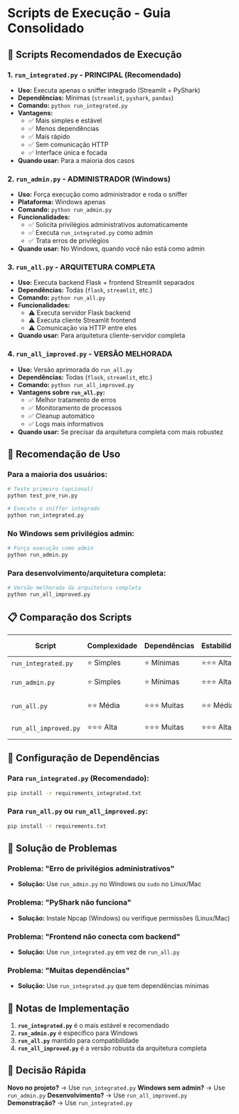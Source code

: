 # Scripts de Execução - Guia Consolidado

## 🎯 Scripts Recomendados de Execução

### 1. `run_integrated.py` - PRINCIPAL (Recomendado)
- **Uso:** Executa apenas o sniffer integrado (Streamlit + PyShark)
- **Dependências:** Mínimas (`streamlit`, `pyshark`, `pandas`)
- **Comando:** `python run_integrated.py`
- **Vantagens:**
  - ✅ Mais simples e estável
  - ✅ Menos dependências
  - ✅ Mais rápido
  - ✅ Sem comunicação HTTP
  - ✅ Interface única e focada
- **Quando usar:** Para a maioria dos casos

### 2. `run_admin.py` - ADMINISTRADOR (Windows)
- **Uso:** Força execução como administrador e roda o sniffer
- **Plataforma:** Windows apenas
- **Comando:** `python run_admin.py`
- **Funcionalidades:**
  - ✅ Solicita privilégios administrativos automaticamente
  - ✅ Executa `run_integrated.py` como admin
  - ✅ Trata erros de privilégios
- **Quando usar:** No Windows, quando você não está como admin

### 3. `run_all.py` - ARQUITETURA COMPLETA
- **Uso:** Executa backend Flask + frontend Streamlit separados
- **Dependências:** Todas (`flask`, `streamlit`, etc.)
- **Comando:** `python run_all.py`
- **Funcionalidades:**
  - ⚠️ Executa servidor Flask backend
  - ⚠️ Executa cliente Streamlit frontend
  - ⚠️ Comunicação via HTTP entre eles
- **Quando usar:** Para arquitetura cliente-servidor completa

### 4. `run_all_improved.py` - VERSÃO MELHORADA
- **Uso:** Versão aprimorada do `run_all.py`
- **Dependências:** Todas (`flask`, `streamlit`, etc.)
- **Comando:** `python run_all_improved.py`
- **Vantagens sobre `run_all.py`:**
  - ✅ Melhor tratamento de erros
  - ✅ Monitoramento de processos
  - ✅ Cleanup automático
  - ✅ Logs mais informativos
- **Quando usar:** Se precisar da arquitetura completa com mais robustez

## 🚀 Recomendação de Uso

### Para a maioria dos usuários:
```bash
# Teste primeiro (opcional)
python test_pre_run.py

# Execute o sniffer integrado
python run_integrated.py
```

### No Windows sem privilégios admin:
```bash
# Força execução como admin
python run_admin.py
```

### Para desenvolvimento/arquitetura completa:
```bash
# Versão melhorada da arquitetura completa
python run_all_improved.py
```

## 📋 Comparação dos Scripts

| Script | Complexidade | Dependências | Estabilidade | Uso Recomendado |
|--------|-------------|-------------|-------------|----------------|
| `run_integrated.py` | ⭐ Simples | ⭐ Mínimas | ⭐⭐⭐ Alta | 🎯 Principal |
| `run_admin.py` | ⭐ Simples | ⭐ Mínimas | ⭐⭐⭐ Alta | 🔒 Windows Admin |
| `run_all.py` | ⭐⭐ Média | ⭐⭐⭐ Muitas | ⭐⭐ Média | 🏗️ Arquitetura básica |
| `run_all_improved.py` | ⭐⭐⭐ Alta | ⭐⭐⭐ Muitas | ⭐⭐⭐ Alta | 🚀 Arquitetura avançada |

## 🔧 Configuração de Dependências

### Para `run_integrated.py` (Recomendado):
```bash
pip install -r requirements_integrated.txt
```

### Para `run_all.py` ou `run_all_improved.py`:
```bash
pip install -r requirements.txt
```

## 🐛 Solução de Problemas

### Problema: "Erro de privilégios administrativos"
- **Solução:** Use `run_admin.py` no Windows ou `sudo` no Linux/Mac

### Problema: "PyShark não funciona"
- **Solução:** Instale Npcap (Windows) ou verifique permissões (Linux/Mac)

### Problema: "Frontend não conecta com backend"
- **Solução:** Use `run_integrated.py` em vez de `run_all.py`

### Problema: "Muitas dependências"
- **Solução:** Use `run_integrated.py` que tem dependências mínimas

## 📝 Notas de Implementação

1. **`run_integrated.py`** é o mais estável e recomendado
2. **`run_admin.py`** é específico para Windows
3. **`run_all.py`** mantido para compatibilidade
4. **`run_all_improved.py`** é a versão robusta da arquitetura completa

## 🎯 Decisão Rápida

**Novo no projeto?** → Use `run_integrated.py`
**Windows sem admin?** → Use `run_admin.py`
**Desenvolvimento?** → Use `run_all_improved.py`
**Demonstração?** → Use `run_integrated.py`
